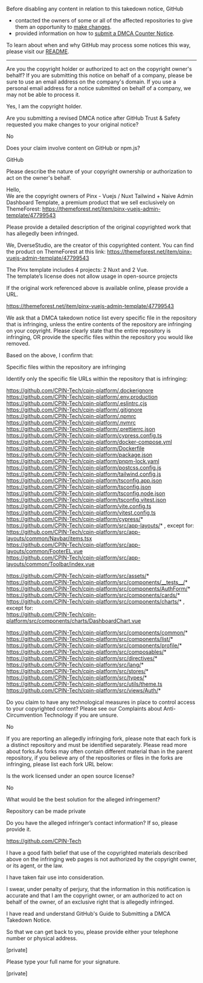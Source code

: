 Before disabling any content in relation to this takedown notice, GitHub
- contacted the owners of some or all of the affected repositories to give them an opportunity to [make changes](https://docs.github.com/en/github/site-policy/dmca-takedown-policy#a-how-does-this-actually-work).
- provided information on how to [submit a DMCA Counter Notice](https://docs.github.com/en/articles/guide-to-submitting-a-dmca-counter-notice).

To learn about when and why GitHub may process some notices this way, please visit our [README](https://github.com/github/dmca/blob/master/README.md#anatomy-of-a-takedown-notice).

---

Are you the copyright holder or authorized to act on the copyright owner's behalf? If you are submitting this notice on behalf of a company, please be sure to use an email address on the company's domain. If you use a personal email address for a notice submitted on behalf of a company, we may not be able to process it.  
   
Yes, I am the copyright holder.  
   
Are you submitting a revised DMCA notice after GitHub Trust & Safety requested you make changes to your original notice?  
   
No  
   
Does your claim involve content on GitHub or npm.js?  
   
GitHub  
   
Please describe the nature of your copyright ownership or authorization to act on the owner's behalf.  
   
Hello,  
We are the copyright owners of Pinx - Vuejs / Nuxt Tailwind + Naive Admin Dashboard Template, a premium product that we sell exclusively on ThemeForest: https://themeforest.net/item/pinx-vuejs-admin-template/47799543  
   
Please provide a detailed description of the original copyrighted work that has allegedly been infringed.  
   
We, DverseStudio, are the creator of this copyrighted content. You can find the product on ThemeForest at this link: https://themeforest.net/item/pinx-vuejs-admin-template/47799543  
   
The Pinx template includes 4 projects: 2 Nuxt and 2 Vue.  
The template’s license does not allow usage in open-source projects  
   
If the original work referenced above is available online, please provide a URL.  
   
https://themeforest.net/item/pinx-vuejs-admin-template/47799543  
   
We ask that a DMCA takedown notice list every specific file in the repository that is infringing, unless the entire contents of the repository are infringing on your copyright. Please clearly state that the entire repository is infringing, OR provide the specific files within the repository you would like removed.  
   
Based on the above, I confirm that:  
   
Specific files within the repository are infringing  
   
Identify only the specific file URLs within the repository that is infringing:  
   
https://github.com/CPIN-Tech/cpin-platform/.dockerignore  
https://github.com/CPIN-Tech/cpin-platform/.env.production  
https://github.com/CPIN-Tech/cpin-platform/.eslintrc.cjs  
https://github.com/CPIN-Tech/cpin-platform/.gitignore  
https://github.com/CPIN-Tech/cpin-platform/.npmrc  
https://github.com/CPIN-Tech/cpin-platform/.nvmrc  
https://github.com/CPIN-Tech/cpin-platform/.prettierrc.json  
https://github.com/CPIN-Tech/cpin-platform/cypress.config.ts  
https://github.com/CPIN-Tech/cpin-platform/docker-compose.yml  
https://github.com/CPIN-Tech/cpin-platform/Dockerfile  
https://github.com/CPIN-Tech/cpin-platform/package.json  
https://github.com/CPIN-Tech/cpin-platform/pnpm-lock.yaml  
https://github.com/CPIN-Tech/cpin-platform/postcss.config.js  
https://github.com/CPIN-Tech/cpin-platform/tailwind.config.js  
https://github.com/CPIN-Tech/cpin-platform/tsconfig.app.json  
https://github.com/CPIN-Tech/cpin-platform/tsconfig.json  
https://github.com/CPIN-Tech/cpin-platform/tsconfig.node.json  
https://github.com/CPIN-Tech/cpin-platform/tsconfig.vitest.json  
https://github.com/CPIN-Tech/cpin-platform/vite.config.ts  
https://github.com/CPIN-Tech/cpin-platform/vitest.config.ts  
https://github.com/CPIN-Tech/cpin-platform/cypress/*  
https://github.com/CPIN-Tech/cpin-platform/src/app-layouts/* , except for:  
	https://github.com/CPIN-Tech/cpin-platform/src/app-layouts/common/Navbar/items.tsx  
	https://github.com/CPIN-Tech/cpin-platform/src/app-layouts/common/FooterEL.vue  
	https://github.com/CPIN-Tech/cpin-platform/src/app-layouts/common/Toolbar/index.vue  
  
https://github.com/CPIN-Tech/cpin-platform/src/assets/*  
https://github.com/CPIN-Tech/cpin-platform/src/components/__tests__/*  
https://github.com/CPIN-Tech/cpin-platform/src/components/AuthForm/*  
https://github.com/CPIN-Tech/cpin-platform/src/components/cards/*  
https://github.com/CPIN-Tech/cpin-platform/src/components/charts/* , except for:  
	https://github.com/CPIN-Tech/cpin-platform/src/components/charts/DashboardChart.vue  
  
https://github.com/CPIN-Tech/cpin-platform/src/components/common/*  
https://github.com/CPIN-Tech/cpin-platform/src/components/list/*  
https://github.com/CPIN-Tech/cpin-platform/src/components/profile/*  
https://github.com/CPIN-Tech/cpin-platform/src/composables/*  
https://github.com/CPIN-Tech/cpin-platform/src/directives/*  
https://github.com/CPIN-Tech/cpin-platform/src/lang/*  
https://github.com/CPIN-Tech/cpin-platform/src/stores/*  
https://github.com/CPIN-Tech/cpin-platform/src/types/*  
https://github.com/CPIN-Tech/cpin-platform/src/utils/theme.ts  
https://github.com/CPIN-Tech/cpin-platform/src/views/Auth/*  
   
Do you claim to have any technological measures in place to control access to your copyrighted content? Please see our Complaints about Anti-Circumvention Technology if you are unsure.  
   
No  
   
If you are reporting an allegedly infringing fork, please note that each fork is a distinct repository and must be identified separately. Please read more about forks.As forks may often contain different material than in the parent repository, if you believe any of the repositories or files in the forks are infringing, please list each fork URL below:  
   
Is the work licensed under an open source license?  
   
No  
   
What would be the best solution for the alleged infringement?  
   
Repository can be made private  
   
Do you have the alleged infringer’s contact information? If so, please provide it.  
   
https://github.com/CPIN-Tech  
   
I have a good faith belief that use of the copyrighted materials described above on the infringing web pages is not authorized by the copyright owner, or its agent, or the law.  
   
I have taken fair use into consideration.  
   
I swear, under penalty of perjury, that the information in this notification is accurate and that I am the copyright owner, or am authorized to act on behalf of the owner, of an exclusive right that is allegedly infringed.  
   
I have read and understand GitHub's Guide to Submitting a DMCA Takedown Notice.  
   
So that we can get back to you, please provide either your telephone number or physical address.  
   
[private]
   
Please type your full name for your signature.  
   
[private]
